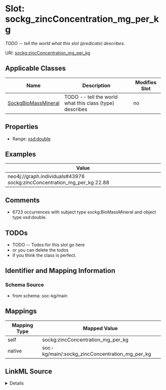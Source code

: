 

# Slot: sockg_zincConcentration_mg_per_kg


_TODO -- tell the world what this slot (predicate) describes._





URI: [sockg:zincConcentration_mg_per_kg](http://www.semanticweb.org/sockg/ontologies/2024/0/soil-carbon-ontology/zincConcentration_mg_per_kg)



<!-- no inheritance hierarchy -->





## Applicable Classes

| Name | Description | Modifies Slot |
| --- | --- | --- |
| [SockgBioMassMineral](../classes/SockgBioMassMineral.md) | TODO -- tell the world what this class (type) describes |  no  |







## Properties

* Range: [xsd:double](http://www.w3.org/2001/XMLSchema#double)






## Examples

| Value |
| --- |
| neo4j://graph.individuals#43976 sockg:zincConcentration_mg_per_kg 22.88 |

## Comments

* 6723 occurrences with subject type sockg:BioMassMineral and object type xsd:double.

## TODOs

* TODO -- Todos for this slot go here
* or you can delete the todos
* if you think the class is perfect.

## Identifier and Mapping Information







### Schema Source


* from schema: soc-kg/main




## Mappings

| Mapping Type | Mapped Value |
| ---  | ---  |
| self | sockg:zincConcentration_mg_per_kg |
| native | soc-kg/main/:sockg_zincConcentration_mg_per_kg |




## LinkML Source

<details>
```yaml
name: sockg_zincConcentration_mg_per_kg
description: TODO -- tell the world what this slot (predicate) describes.
todos:
- TODO -- Todos for this slot go here
- or you can delete the todos
- if you think the class is perfect.
comments:
- 6723 occurrences with subject type sockg:BioMassMineral and object type xsd:double.
examples:
- value: neo4j://graph.individuals#43976 sockg:zincConcentration_mg_per_kg 22.88
from_schema: soc-kg/main
rank: 1000
slot_uri: sockg:zincConcentration_mg_per_kg
alias: sockg_zincConcentration_mg_per_kg
domain_of:
- sockg_BioMassMineral
range: double

```
</details>